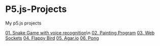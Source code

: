 # P5.js-Projects
My p5.js projects

[01. Snake Game with voice recognition](https://github.com/Svetloslav15/P5.js-Projects/tree/master/01.%20SnakeWithVoiceRecognition)\n
[02. Painting Program](https://github.com/Svetloslav15/P5.js-Projects/tree/master/02.%20Painting%20Program)
[03. Web Sockets](https://github.com/Svetloslav15/P5.js-Projects/tree/master/03.%20Web%20Sockets)
[04. Flappy Bird](https://svetloslav15.github.io/flappyBird/public/index.html)
[05. Agar.io](https://github.com/Svetloslav15/P5.js-Projects/tree/master/05.%20Agar.io)
[06. Pong](https://svetloslav15.github.io/Pong/index.html)
